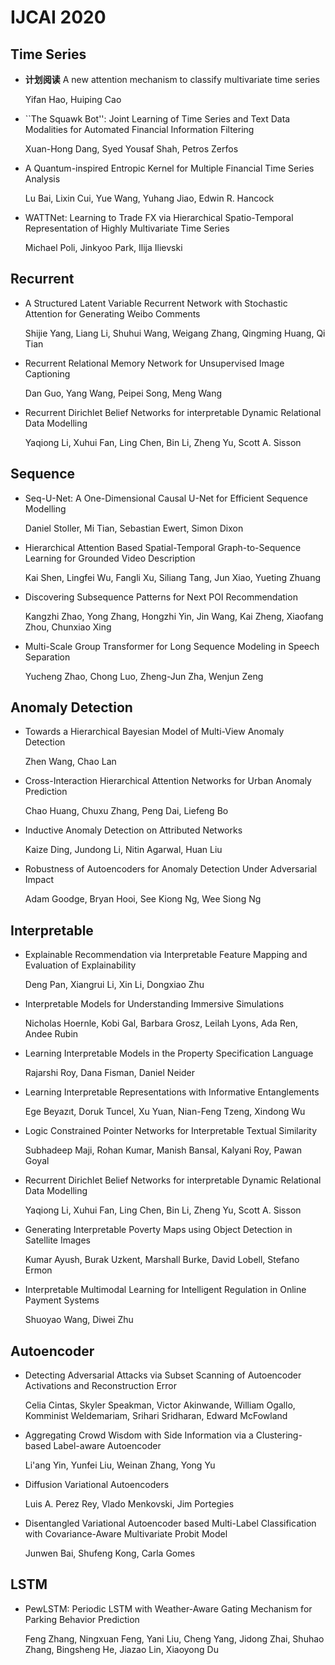 # IJCAI 2020

## Time Series

+ **计划阅读** A new attention mechanism to classify multivariate time series

  Yifan Hao, Huiping Cao

+ ``The Squawk Bot'': Joint Learning of Time Series and Text Data Modalities for Automated Financial Information Filtering

  Xuan-Hong Dang, Syed Yousaf Shah, Petros Zerfos

+ A Quantum-inspired Entropic Kernel for Multiple Financial Time Series Analysis

  Lu Bai, Lixin Cui, Yue Wang, Yuhang Jiao, Edwin R. Hancock

+ WATTNet: Learning to Trade FX via Hierarchical Spatio-Temporal Representation of Highly Multivariate Time Series

  Michael Poli, Jinkyoo Park, Ilija Ilievski

## Recurrent

+ A Structured Latent Variable Recurrent Network with Stochastic Attention for Generating Weibo Comments

  Shijie Yang, Liang Li, Shuhui Wang, Weigang Zhang, Qingming Huang, Qi Tian

+ Recurrent Relational Memory Network for Unsupervised Image Captioning

  Dan Guo, Yang Wang, Peipei Song, Meng Wang

+ Recurrent Dirichlet Belief Networks for interpretable Dynamic Relational Data Modelling

  Yaqiong Li, Xuhui Fan, Ling Chen, Bin Li, Zheng Yu, Scott A. Sisson


## Sequence

+ Seq-U-Net: A One-Dimensional Causal U-Net for Efficient Sequence Modelling

  Daniel Stoller, Mi Tian, Sebastian Ewert, Simon Dixon

+ Hierarchical Attention Based Spatial-Temporal Graph-to-Sequence Learning for Grounded Video Description

  Kai Shen, Lingfei Wu, Fangli Xu, Siliang Tang, Jun Xiao, Yueting Zhuang

+ Discovering Subsequence Patterns for Next POI Recommendation

  Kangzhi Zhao, Yong Zhang, Hongzhi Yin, Jin Wang, Kai Zheng, Xiaofang Zhou, Chunxiao Xing

+ Multi-Scale Group Transformer for Long Sequence Modeling in Speech Separation

  Yucheng Zhao, Chong Luo, Zheng-Jun Zha, Wenjun Zeng


## Anomaly Detection

+ Towards a Hierarchical Bayesian Model of Multi-View Anomaly Detection

  Zhen Wang, Chao Lan

+ Cross-Interaction Hierarchical Attention Networks for Urban Anomaly Prediction

  Chao Huang, Chuxu Zhang, Peng Dai, Liefeng Bo

+ Inductive Anomaly Detection on Attributed Networks

  Kaize Ding, Jundong Li, Nitin Agarwal, Huan Liu

+ Robustness of Autoencoders for Anomaly Detection Under Adversarial Impact

  Adam Goodge, Bryan Hooi, See Kiong Ng, Wee Siong Ng


## Interpretable
+ Explainable Recommendation via Interpretable Feature Mapping and Evaluation of Explainability

  Deng Pan, Xiangrui Li, Xin Li, Dongxiao Zhu

+ Interpretable Models for Understanding Immersive Simulations

  Nicholas Hoernle, Kobi Gal, Barbara Grosz, Leilah Lyons, Ada Ren, Andee Rubin

+ Learning Interpretable Models in the Property Specification Language

  Rajarshi Roy, Dana Fisman, Daniel Neider

+ Learning Interpretable Representations with Informative Entanglements

  Ege Beyazıt, Doruk Tuncel, Xu Yuan, Nian-Feng Tzeng, Xindong Wu

+ Logic Constrained Pointer Networks for Interpretable Textual Similarity

  Subhadeep Maji, Rohan Kumar, Manish Bansal, Kalyani Roy, Pawan Goyal

+ Recurrent Dirichlet Belief Networks for interpretable Dynamic Relational Data Modelling

  Yaqiong Li, Xuhui Fan, Ling Chen, Bin Li, Zheng Yu, Scott A. Sisson

+ Generating Interpretable Poverty Maps using Object Detection in Satellite Images

  Kumar Ayush, Burak Uzkent, Marshall Burke, David Lobell, Stefano Ermon

+ Interpretable Multimodal Learning for Intelligent Regulation in Online Payment Systems

  Shuoyao Wang, Diwei Zhu

## Autoencoder
+ Detecting Adversarial Attacks via Subset Scanning of Autoencoder Activations and Reconstruction Error

  Celia Cintas, Skyler Speakman, Victor Akinwande, William Ogallo, Komminist Weldemariam, Srihari Sridharan, Edward McFowland

+ Aggregating Crowd Wisdom with Side Information via a Clustering-based Label-aware Autoencoder

  Li'ang Yin, Yunfei Liu, Weinan Zhang, Yong Yu

+ Diffusion Variational Autoencoders

  Luis A. Perez Rey, Vlado Menkovski, Jim Portegies

+ Disentangled Variational Autoencoder based Multi-Label Classification with Covariance-Aware Multivariate Probit Model

  Junwen Bai, Shufeng Kong, Carla Gomes

## LSTM

+ PewLSTM: Periodic LSTM with Weather-Aware Gating Mechanism for Parking Behavior Prediction

  Feng Zhang, Ningxuan Feng, Yani Liu, Cheng Yang, Jidong Zhai, Shuhao Zhang, Bingsheng He, Jiazao Lin, Xiaoyong Du
